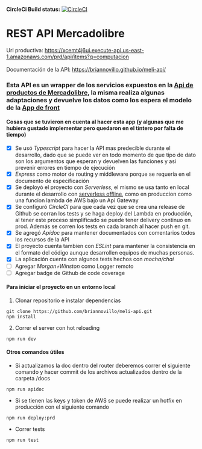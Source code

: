 **CircleCi Build status:** [![CircleCI](https://circleci.com/gh/briannovillo/meli-api/tree/master.svg?style=svg)](https://circleci.com/gh/briannovillo/meli-api/tree/master)



# REST API Mercadolibre

Url productiva: https://xcemt4j6ui.execute-api.us-east-1.amazonaws.com/prd/api/items?q=computacion \
\
Documentación de la API: https://briannovillo.github.io/meli-api/

### Esta API es un wrapper de los servicios expuestos en la [Api de productos de Mercadolibre](https://developers.mercadolibre.com.ar/es_ar/usuarios-y-aplicaciones/items-y-busquedas), la misma realiza algunas adaptaciones y devuelve los datos como los espera el modelo de la [App de front](https://github.com/briannovillo/meli-front/) 

#### Cosas que se tuvieron en cuenta al hacer esta app (y algunas que me hubiera gustado implementar pero quedaron en el tintero por falta de tiempo)

- [x] Se usó *Typescript* para hacer la API mas predecible durante el desarrollo, dado que se puede ver en todo momento de que tipo de dato son los argumentos que esperan y devuelven las funciones y asi prevenir errores en tiempo de ejecución
- [x] *Express* como motor de routing y middleware porque se requería en el documento de especificación
- [x] Se deployó el proyecto con *Serverless*, el mismo se usa tanto en local durante el desarrollo con [serverless offline](https://github.com/dherault/serverless-offline), como en produccion como una funcion lambda de AWS bajo un Api Gateway
- [x] Se configuró *CircleCI* para que cada vez que se crea una release de Github se corran los tests y se haga deploy del Lambda en producción, al tener este proceso simplificado se puede tener delivery continuo en prod. Además se corren los tests en cada branch al hacer push en git.
- [x] Se agregó *Apidoc* para mantener documentados con comentarios todos los recursos de la API
- [x] El proyecto cuenta tambien con *ESLint* para mantener la consistencia en el formato del código aunque desarrollen equipos de muchas personas.
- [x] La aplicación cuenta con algunos tests hechos con *mocha/chai*
- [ ] Agregar *Morgan+Winston* como Logger remoto
- [ ] Agregar badge de Github de code coverage

#### Para iniciar el proyecto en un entorno local

1. Clonar repositorio e instalar dependencias
```
git clone https://github.com/briannovillo/meli-api.git
npm install
```

2. Correr el server con hot reloading
```
npm run dev
```

#### Otros comandos útiles

* Si actualizamos la doc dentro del router deberemos correr el siguiente comando y hacer commit de los archivos actualizados dentro de la carpeta /docs
```
npm run apidoc
```

* Si se tienen las keys y token de AWS se puede realizar un hotfix en producción con el siguiente comando
```
npm run deploy:prd
```

* Correr tests
```
npm run test
```


